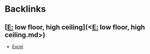 
# Backlinks
## [[E:](<[E:.md>) low floor, high ceiling](<[E:](<E:.md>) low floor, high ceiling.md>)
- [Excel](<Excel.md>)

